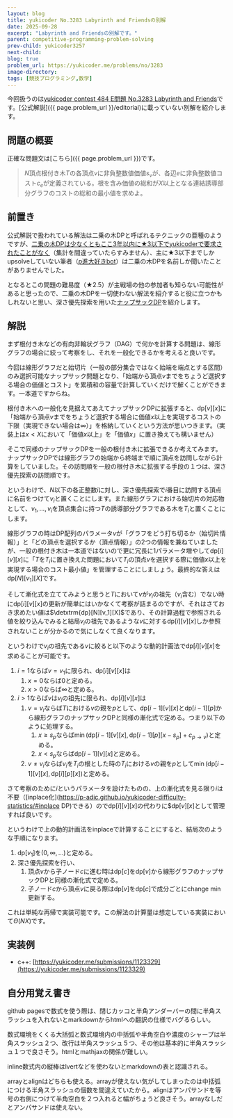 ```yaml
---
layout: blog
title: yukicoder No.3283 Labyrinth and Friendsの別解
date: 2025-09-28
excerpt: "Labyrinth and Friendsの別解です。"
parent: competitive-programming-problem-solving
prev-child: yukicoder3257
next-child: 
blog: true
problem_url: https://yukicoder.me/problems/no/3283
image-directory: 
tags: [競技プログラミング,数学]
---
```


今回扱うのは<a href="{{ page.problem_url }}">yukicoder contest 484 E問題 No.3283 Labyrinth and Friends</a>です。[公式解説]({{ page.problem_url }}/editorial)に載っていない別解を紹介します。


## 問題の概要

正確な問題文は[こちら]({{ page.problem_url }})です。

> $N$頂点根付き木$T$の各頂点$v$に非負整数値価値$s_v$が、各辺$e$に非負整数値コスト$c_e$が定義されている。根を含み価値の総和が$X$以上となる連結誘導部分グラフのコストの総和の最小値を求めよ。


## 前置き

公式解説で扱われている解法は二乗の木DPと呼ばれるテクニックの亜種のようですが、[二乗の木DPは少なくともここ3年以内に★3以下でyukicoderで要求されたことがなく](https://p-adic.github.io/yukicoder-difficulty-statistics/#二乗の木DP)（集計を間違っていたらすみません）、主に★3以下までしかupsolveしていない筆者（[$p$進大好きbot](https://x.com/non_archimedean)）は二乗の木DPを名前しか聞いたことがありませんでした。

となるとこの問題の難易度（★2.5）が主戦場の他の参加者も知らない可能性があると思ったので、二乗の木DPを一切使わない解法を紹介すると役に立つかもしれないと思い、深さ優先探索を用いた[ナップサックDP](https://p-adic.github.io/yukicoder-difficulty-statistics/#ナップサックDP)を紹介します。


## 解説

まず根付き木などの有向非輪状グラフ（DAG）で何かを計算する問題は、線形グラフの場合に絞って考察をし、それを一般化できるかを考えると良いです。

今回は線形グラフだと始切片（一般の部分集合ではなく始端を端点とする区間）のみ選択可能なナップサック問題となり、「始端から頂点$v$までをちょうど選択する場合の価値とコスト」を累積和の容量で計算していくだけで解くことができます。一本道ですからね。

根付き木への一般化を見据えてあえてナップサックDPに拡張すると、$\textrm{dp}[v][x]$に「始端から頂点$v$までをちょうど選択する場合に価値$x$以上を実現するコストの下限（実現できない場合は$\infty$）」を格納していくという方法が思いつきます。（実装上は$x < X$において「価値$x$以上」を「価値$x$」に置き換えても構いません）

そこで同様のナップサックDPを一般の根付き木に拡張できるか考えてみます。ナップサックDPでは線形グラフの始端から終端まで順に頂点を訪問しながら計算をしていました。その訪問順を一般の根付き木に拡張する手段の１つは、深さ優先探索の訪問順です。

というわけで、$N$以下の各正整数$i$に対し、深さ優先探索で$i$番目に訪問する頂点に名前をつけて$v_i$と置くことにします。また線形グラフにおける始切片の対応物として、$v_1,\ldots,v_i$を頂点集合に持つ$T$の誘導部分グラフである木を$T_i$と置くことにします。

線形グラフの時はDP配列のパラメータ$v$が「グラフをどう打ち切るか（始切片情報）」と「どの頂点を選択するか（頂点情報）」の$2$つの情報を兼ねていましたが、一般の根付き木は一本道ではないので更に冗長に$1$パラメータ増やして$\textrm{dp}[i][v][x]$に「$T$を$T_i$に置き換えた問題において$T_i$の頂点$v$を選択する際に価値$x$以上を実現する場合のコスト最小値」を管理することにしましょう。最終的な答えは$\textrm{dp}[N][v_1][X]$です。

そして漸化式を立ててみようと思うと$T$において$v$が$v_i$の祖先（$v_i$含む）でない時に$\textrm{dp}[i][v][x]$の更新が簡単にはいかなくて考察が詰まるのですが、それはさておき求めたい値は$\detxtrm{dp}[N][v_1][X]$であり、その計算過程で参照される値を絞り込んでみると結局$v_i$の祖先であるような$v$に対する$\textrm{dp}[i][v][x]$しか参照されないことが分かるので気にしなくて良くなります。

というわけで$v_i$の祖先である$v$に絞ると以下のような動的計画法で$\textrm{dp}[i][v][x]$を求めることが可能です。

1. $i = 1$ならば$v = v_1$に限られ、$\textrm{dp}[i][v][x]$は
    1. $x = 0$ならば$0$と定める。
    1. $x > 0$ならば$\infty$と定める。
1. $i > 1$ならば$v$は$v_i$の祖先に限られ、$\textrm{dp}[i][v][x]$は
    1. $v = v_i$ならば$T$における$v$の親を$p$として、$\textrm{dp}[i-1][v][x]$と$\textrm{dp}[i-1][p]$から線形グラフのナップサックDPと同様の漸化式で定める。つまり以下のように処理する。
        1. $x \geq s_p$ならば$\min(\textrm{dp}[i-1][v][x],\textrm{dp}[i-1][p][x-s_p]+c_{p \to v})$と定める。
        1. $x < s_p$ならば$\textrm{dp}[i-1][v][x]$と定める。
    1. $v \neq v_i$ならば$v_i$を$T_i$の根とした時の$T_i$における$v$の親を$p$として$\min(\textrm{dp}[i-1][v][x],\textrm{dp}[i][p][x])$と定める。

さて考察のために$i$というパラメータを設けたものの、上の漸化式を見る限り$i$は不要（[inplace化](https://p-adic.github.io/yukicoder-difficulty-statistics/#inplace DP)できる）ので$\textrm{dp}[i][v][x]$の代わりに$$\textrm{dp}[v][x]$として管理すれば良いです。

というわけで上の動的計画法をinplaceで計算することにすると、結局次のような手順になります。

1. $\textrm{dp}[v_1]$を$(0,\infty,\ldots)$と定める。
1. 深さ優先探索を行い、
    1. 頂点$v$から子ノード$c$に進む時は$\textrm{dp}[c]$を$\textrm{dp}[v]$から線形グラフのナップサックDPと同様の漸化式で定める。
    1. 子ノード$c$から頂点$v$に戻る際は$\textrm{dp}[v]$を$\textrm{dp}[c]$で成分ごとにchange min更新する。

これは単純な再帰で実装可能です。この解法の計算量は想定している実装において$\Theta(NX)$です。


## 実装例

- c++: [https://yukicoder.me/submissions/1123329](https://yukicoder.me/submissions/1123329)


## 自分用覚え書き

github pagesで数式を使う際は、閉じカッコと半角アンダーバーの間に半角スラッシュを入れないとmarkdownからhtmlへの翻訳の仕様でバグるらしい。

数式環境をくくる大括弧と数式環境内の中括弧や半角空白や濃度のシャープは半角スラッシュ２つ、改行は半角スラッシュ５つ、その他は基本的に半角スラッシュ１つで良さそう。htmlとmathjaxの関係が難しい。

inline数式内の縦棒はlvertなどを使わないとmarkdownの表と認識される。

arrayとalignはどちらも使える。arrayが使えない気がしてしまったのは中括弧につける半角スラッシュの個数を間違えていたから。alignはアンパサンドを等号の右側につけて半角空白を２つ入れると幅がちょうど良さそう。arrayなしだとアンパサンドは使えない。
